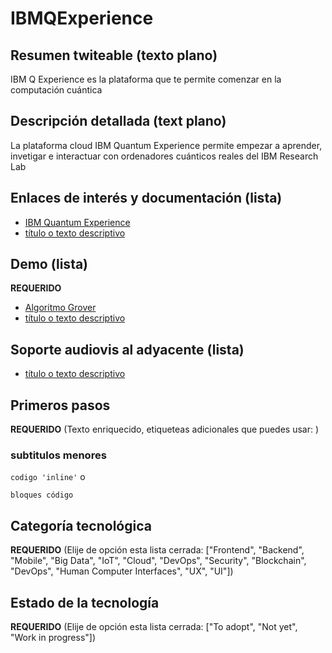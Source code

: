 # IBMQExperience

## Resumen twiteable (texto plano)
IBM Q Experience es la plataforma que te permite comenzar en la computación cuántica 
## Descripción detallada (text plano)
La plataforma cloud IBM Quantum Experience permite empezar a aprender, invetigar e interactuar con ordenadores cuánticos reales del 
IBM Research Lab

## Enlaces de interés y documentación (lista)
- [IBM Quantum Experience](https://quantumexperience.ng.bluemix.net/qx/experience)
- [título o texto descriptivo](http://URL)

## Demo (lista)
**REQUERIDO**
- [Algoritmo Grover](https://quantumexperience.ng.bluemix.net/qx/tutorial?sectionId=full-user-guide&page=004-Quantum_Algorithms~2F070-Grover%27s_Algorithm)
- [título o texto descriptivo](http://URL)

## Soporte audiovis al adyacente (lista)
- [título o texto descriptivo](http://URL)

## Primeros pasos
**REQUERIDO**
(Texto enriquecido, etiqueteas adicionales que puedes usar: )
### subtitulos menores
`codigo 'inline'`
o
```
bloques código
```

## Categoría tecnológica 
**REQUERIDO**
(Elije de opción esta lista cerrada: ["Frontend", "Backend", "Mobile", "Big Data", "IoT", "Cloud", "DevOps", "Security", "Blockchain", "DevOps", "Human Computer Interfaces", "UX", "UI"])

## Estado de la tecnología 
**REQUERIDO**
(Elije de opción esta lista cerrada: ["To adopt", "Not yet", "Work in progress"])
